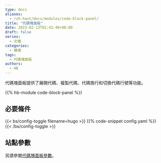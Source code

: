```yaml
---
type: docs
aliases:
  - /zh-hant/docs/modules/code-block-panel/
title: "代碼塊面板"
date: 2023-02-13T02:43:40+08:00
draft: false
series:
  - 文檔
categories:
  - 模塊
tags:
  - 代碼塊面板
authors:
  - HB
---
```


代碼塊面板提供了展開代碼、複製代碼、代碼換行和切換代碼行號等功能。

<!--more-->

{{% hb-module code-block-panel %}}

## 必要條件

{{< bs/config-toggle filename=hugo >}}
{{% code-snippet config.yaml %}}
{{< /bs/config-toggle >}}

## 站點參數

另請參閱[代碼塊面板參數](https://hugomods.com/en/docs/code-block-panel/#site-parameters)。
